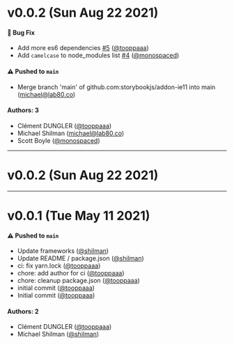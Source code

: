 # v0.0.2 (Sun Aug 22 2021)

#### 🐛 Bug Fix

- Add more es6 dependencies [#5](https://github.com/storybookjs/addon-ie11/pull/5) ([@tooppaaa](https://github.com/tooppaaa))
- Add `camelcase` to node_modules list [#4](https://github.com/storybookjs/addon-ie11/pull/4) ([@monospaced](https://github.com/monospaced))

#### ⚠️ Pushed to `main`

- Merge branch 'main' of github.com:storybookjs/addon-ie11 into main (michael@lab80.co)

#### Authors: 3

- Clément DUNGLER ([@tooppaaa](https://github.com/tooppaaa))
- Michael Shilman (michael@lab80.co)
- Scott Boyle ([@monospaced](https://github.com/monospaced))

---

# v0.0.2 (Sun Aug 22 2021)



---

# v0.0.1 (Tue May 11 2021)

#### ⚠️ Pushed to `main`

- Update frameworks ([@shilman](https://github.com/shilman))
- Update README / package.json ([@shilman](https://github.com/shilman))
- ci: fix yarn.lock ([@tooppaaa](https://github.com/tooppaaa))
- chore: add author for ci ([@tooppaaa](https://github.com/tooppaaa))
- chore: cleanup package.json ([@tooppaaa](https://github.com/tooppaaa))
- initial commit ([@tooppaaa](https://github.com/tooppaaa))
- Initial commit ([@tooppaaa](https://github.com/tooppaaa))

#### Authors: 2

- Clément DUNGLER ([@tooppaaa](https://github.com/tooppaaa))
- Michael Shilman ([@shilman](https://github.com/shilman))
